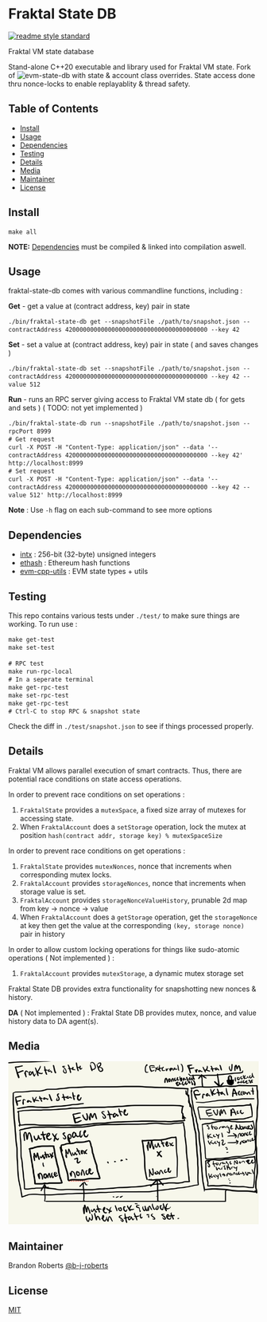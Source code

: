 # Fraktal State DB

[![readme style standard](https://img.shields.io/badge/readme%20style-standard-brightgreen.svg?style=flat-square)](https://github.com/RichardLitt/standard-readme)

Fraktal VM state database

Stand-alone C++20 executable and library used for Fraktal VM state.
Fork of ![evm-state-db][evm-state-db] with state & account class overrides.
State access done thru nonce-locks to enable replayablity & thread safety.

## Table of Contents

- [Install](#install)
- [Usage](#usage)
- [Dependencies](#dependencies)
- [Testing](#testing)
- [Details](#details)
- [Media](#media)
- [Maintainer](#maintainer)
- [License](#license)

## Install

```
make all
```

**NOTE:** [Dependencies](#dependencies) must be compiled & linked into compilation aswell.

## Usage

fraktal-state-db comes with various commandline functions, including :

**Get** - get a value at (contract address, key) pair in state
```
./bin/fraktal-state-db get --snapshotFile ./path/to/snapshot.json --contractAddress 4200000000000000000000000000000000000000 --key 42
```

**Set** - set a value at (contract address, key) pair in state ( and saves changes )
```
./bin/fraktal-state-db set --snapshotFile ./path/to/snapshot.json --contractAddress 4200000000000000000000000000000000000000 --key 42 --value 512
```

**Run** - runs an RPC server giving access to Fraktal VM state db ( for gets and sets )
( TODO: not yet implemented )
```
./bin/fraktal-state-db run --snapshotFile ./path/to/snapshot.json --rpcPort 8999
# Get request
curl -X POST -H "Content-Type: application/json" --data '--contractAddress 4200000000000000000000000000000000000000 --key 42' http://localhost:8999
# Set request
curl -X POST -H "Content-Type: application/json" --data '--contractAddress 4200000000000000000000000000000000000000 --key 42 --value 512' http://localhost:8999
```

**Note** : Use `-h` flag on each sub-command to see more options

## Dependencies

- [intx][intx] : 256-bit (32-byte) unsigned integers
- [ethash][ethash] : Ethereum hash functions
- [evm-cpp-utils][evm-cpp-utils] : EVM state types + utils

## Testing

This repo contains various tests under `./test/` to make sure things are working.
To run use :

```
make get-test
make set-test

# RPC test
make run-rpc-local
# In a seperate terminal
make get-rpc-test
make set-rpc-test
make get-rpc-test
# Ctrl-C to stop RPC & snapshot state
```

Check the diff in `./test/snapshot.json` to see if things processed properly.

## Details

Fraktal VM allows parallel execution of smart contracts.
Thus, there are potential race conditions on state access operations.

In order to prevent race conditions on set operations :
1. `FraktalState` provides a `mutexSpace`, a fixed size array of mutexes for accessing state.
2. When `FraktalAccount` does a `setStorage` operation,
    lock the mutex at position `hash(contract addr, storage key) % mutexSpaceSize`

In order to prevent race conditions on get operations :
1. `FraktalState` provides `mutexNonces`, nonce that increments when corresponding mutex locks.
2. `FraktalAccount` provides `storageNonces`, nonce that increments when storage value is set.
3. `FraktalAccount` provides `storageNonceValueHistory`, prunable 2d map from key -> nonce -> value
4. When `FraktalAccount` does a `getStorage` operation,
    get the `storageNonce` at key then get the value at the corresponding `(key, storage nonce)` pair in history

In order to allow custom locking operations for things like sudo-atomic operations ( Not implemented ) :
1. `FraktalAccount` provides `mutexStorage`, a dynamic mutex storage set

Fraktal State DB provides extra functionality for snapshotting new nonces & history.

**DA** ( Not implemented ) : Fraktal State DB provides mutex, nonce, and value history data to DA agent(s).

## Media

![Fraktal State DB](https://github.com/FraktalLabs/docs/blob/master/images/fraktal-state-db/fraktal-state-db.jpg)

## Maintainer

Brandon Roberts [@b-j-roberts]

## License

[MIT][MIT]


[intx]: https://github.com/chfast/intx
[ethash]: http://github.com/chfast/ethash
[evm-cpp-utils]: https://github.com/FraktalLabs/evm-cpp-utils
[evm-state-db]: git@github.com:FraktalLabs/evm-state-db.git
[MIT]: LICENSE
[@b-j-roberts]: https://github.com/b-j-roberts
